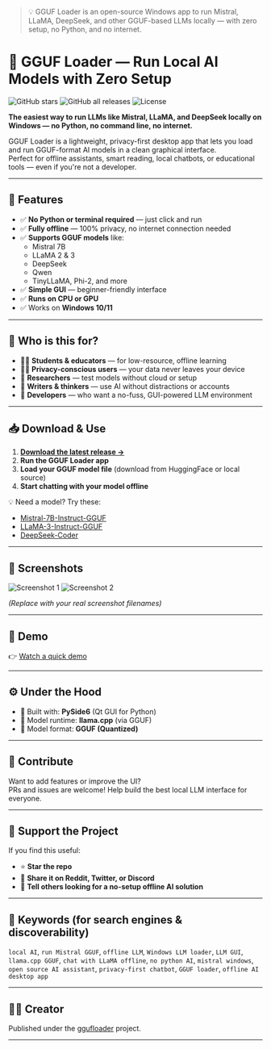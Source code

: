 > 💡 GGUF Loader is an open-source Windows app to run Mistral, LLaMA, DeepSeek, and other GGUF-based LLMs locally — with zero setup, no Python, and no internet.

# 🧠 GGUF Loader — Run Local AI Models with Zero Setup

![GitHub stars](https://img.shields.io/github/stars/ggufloader/gguf-loader?style=social)
![GitHub all releases](https://img.shields.io/github/downloads/ggufloader/gguf-loader/total?color=blue)
![License](https://img.shields.io/github/license/ggufloader/gguf-loader)

**The easiest way to run LLMs like Mistral, LLaMA, and DeepSeek locally on Windows — no Python, no command line, no internet.**

GGUF Loader is a lightweight, privacy-first desktop app that lets you load and run GGUF-format AI models in a clean graphical interface.  
Perfect for offline assistants, smart reading, local chatbots, or educational tools — even if you're not a developer.

---

## 🚀 Features

- ✅ **No Python or terminal required** — just click and run
- ✅ **Fully offline** — 100% privacy, no internet connection needed
- ✅ **Supports GGUF models** like:
  - Mistral 7B  
  - LLaMA 2 & 3  
  - DeepSeek  
  - Qwen  
  - TinyLLaMA, Phi-2, and more
- ✅ **Simple GUI** — beginner-friendly interface
- ✅ **Runs on CPU or GPU**
- ✅ Works on **Windows 10/11**

---

## 🎯 Who is this for?

- 🧑‍🏫 **Students & educators** — for low-resource, offline learning
- 🧑‍💼 **Privacy-conscious users** — your data never leaves your device
- 🧪 **Researchers** — test models without cloud or setup
- 📝 **Writers & thinkers** — use AI without distractions or accounts
- 🧠 **Developers** — who want a no-fuss, GUI-powered LLM environment

---

## 📥 Download & Use

1. **[Download the latest release →](https://github.com/ggufloader/gguf-loader/releases)**
2. **Run the GGUF Loader app**
3. **Load your GGUF model file** (download from HuggingFace or local source)
4. **Start chatting with your model offline**

💡 Need a model? Try these:
- [Mistral-7B-Instruct-GGUF](https://huggingface.co/TheBloke/Mistral-7B-Instruct-v0.1-GGUF)
- [LLaMA-3-Instruct-GGUF](https://huggingface.co/TheBloke/Llama-3-8B-Instruct-GGUF)
- [DeepSeek-Coder](https://huggingface.co/TheBloke/Deepseek-Coder-6.7B-GGUF)

---

## 📸 Screenshots

![Screenshot 1](docs/your-screenshot1.png)
![Screenshot 2](docs/your-screenshot2.png)

*(Replace with your real screenshot filenames)*

---

## 🎥 Demo

👉 [Watch a quick demo](docs/gguf_demo.mp4)

---

## ⚙️ Under the Hood

- 🧩 Built with: **PySide6** (Qt GUI for Python)
- 💬 Model runtime: **llama.cpp** (via GGUF)
- 🧠 Model format: **GGUF (Quantized)**

---

## 🤝 Contribute

Want to add features or improve the UI?  
PRs and issues are welcome! Help build the best local LLM interface for everyone.

---

## 📢 Support the Project

If you find this useful:
- ⭐ **Star the repo**
- 🔁 **Share it on Reddit, Twitter, or Discord**
- 💬 **Tell others looking for a no-setup offline AI solution**

---

## 📌 Keywords (for search engines & discoverability)

`local AI`, `run Mistral GGUF`, `offline LLM`, `Windows LLM loader`, `LLM GUI`, `llama.cpp GGUF`, `chat with LLaMA offline`, `no python AI`, `mistral windows`, `open source AI assistant`, `privacy-first chatbot`, `GGUF loader`, `offline AI desktop app`

---

## 👨‍💻 Creator

Published under the [ggufloader](https://github.com/ggufloader) project.

---

